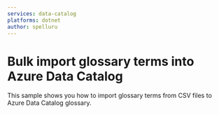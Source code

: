 ```yaml
---
services: data-catalog
platforms: dotnet
author: spelluru
---
```

# Bulk import glossary terms into Azure Data Catalog

This sample shows you how to import glossary terms from CSV files to Azure Data Catalog glossary.


